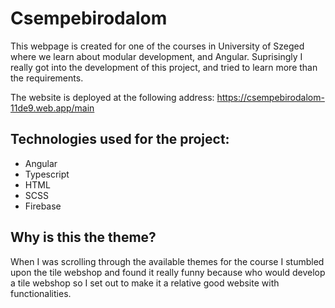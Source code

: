 # Csempebirodalom
This webpage is created for one of the courses in University of Szeged where we learn about modular development, and Angular.
Suprisingly I really got into the development of this project, and tried to learn more than the requirements.

The website is deployed at the following address: <a href="https://csempebirodalom-11de9.web.app/main">https://csempebirodalom-11de9.web.app/main</a>

## Technologies used for the project:
- Angular
- Typescript
- HTML
- SCSS
- Firebase

## Why is this the theme?
When I was scrolling through the available themes for the course I stumbled upon the tile webshop and found it really funny because who would develop a tile webshop so I set out to make it a relative good website with functionalities.
